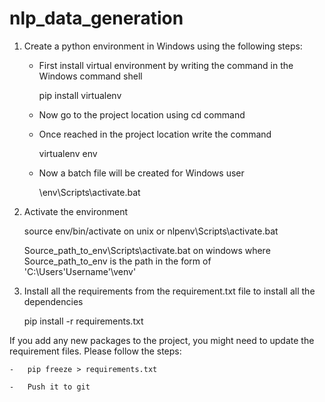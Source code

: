 # nlp_data_generation

1. Create a python environment in Windows using the following steps:

    -  First install virtual environment by writing the command in the Windows command shell	
       
       pip install virtualenv

    -  Now go to the project location using cd command
    
    -  Once reached in the project location write the command
       
       virtualenv env
    
    -  Now a batch file will be created for Windows user
       
       \env\Scripts\activate.bat
	
2. Activate the environment
    
    source env/bin/activate on unix or
    nlpenv\Scripts\activate.bat
    
    Source_path_to_env\Scripts\activate.bat on windows where Source_path_to_env is the path in the form of 'C:\Users\'Username'\venv'
    
3. Install all the requirements from the requirement.txt file to install all the dependencies
	
    pip install -r requirements.txt 


If you add any new packages to the project, you might need to update the requirement files. Please follow the steps:

    -   pip freeze > requirements.txt

    -   Push it to git
